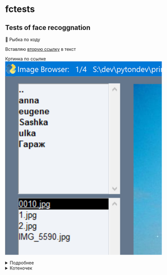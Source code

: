 # fctests
## Tests of face recoggnation

:blowfish: Рыбка по коду

Вставляю [вторую ссылку][mylink] в текст

Кртинка по ссылке ![mylink]

<details><summary>Подробнее</summary>

Скрытый текст

![Текст для изображения, который обычно не виден](https://github.com/rejgan318/fctests/blob/master/imgs/img1.jpg?raw=true "Полная ссылка")

</details>

<details><summary>Котеночек</summary>

[![Кртеночек введите сюда описание изображения][1]][1]
 
[1]: https://i.stack.imgur.com/AKtls.jpg 
 
</details>

[mylink]: imgs/img1.jpg?raw=true "Вторая ссылка"
